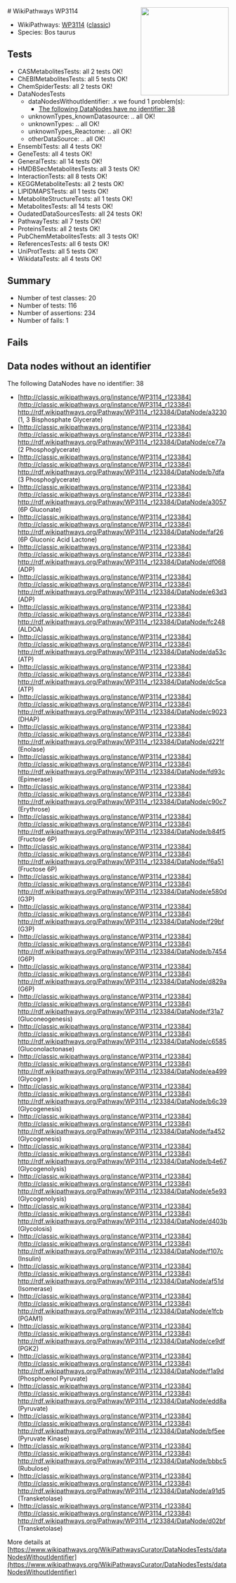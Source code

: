 <img style="float: right; width: 200px" src="https://upload.wikimedia.org/wikipedia/commons/thumb/8/83/Wplogo_with_text_500.png/640px-Wplogo_with_text_500.png" />
# WikiPathways WP3114

* WikiPathways: [WP3114](https://wikipathways.org/pathways/WP3114) ([classic](https://classic.wikipathways.org/instance/WP3114))
* Species: Bos taurus
## Tests
* CASMetabolitesTests: all 2 tests OK!
* ChEBIMetabolitesTests: all 5 tests OK!
* ChemSpiderTests: all 2 tests OK!
* DataNodesTests
    * dataNodesWithoutIdentifier: .x we found 1 problem(s):
        * [The following DataNodes have no identifier: 38](#8792c4d6)
    * unknownTypes_knownDatasource: .. all OK!
    * unknownTypes: .. all OK!
    * unknownTypes_Reactome: .. all OK!
    * otherDataSource: .. all OK!
* EnsemblTests: all 4 tests OK!
* GeneTests: all 4 tests OK!
* GeneralTests: all 14 tests OK!
* HMDBSecMetabolitesTests: all 3 tests OK!
* InteractionTests: all 8 tests OK!
* KEGGMetaboliteTests: all 2 tests OK!
* LIPIDMAPSTests: all 1 tests OK!
* MetaboliteStructureTests: all 1 tests OK!
* MetabolitesTests: all 14 tests OK!
* OudatedDataSourcesTests: all 24 tests OK!
* PathwayTests: all 7 tests OK!
* ProteinsTests: all 2 tests OK!
* PubChemMetabolitesTests: all 3 tests OK!
* ReferencesTests: all 6 tests OK!
* UniProtTests: all 5 tests OK!
* WikidataTests: all 4 tests OK!


## Summary

* Number of test classes: 20
* Number of tests: 116
* Number of assertions: 234
* Number of fails: 1

## Fails

<a name="8792c4d6" />

## Data nodes without an identifier

The following DataNodes have no identifier: 38

* [http://classic.wikipathways.org/instance/WP3114_r123384](http://classic.wikipathways.org/instance/WP3114_r123384) http://rdf.wikipathways.org/Pathway/WP3114_r123384/DataNode/a3230 (1, 3 Bisphosphate Glycerate)
* [http://classic.wikipathways.org/instance/WP3114_r123384](http://classic.wikipathways.org/instance/WP3114_r123384) http://rdf.wikipathways.org/Pathway/WP3114_r123384/DataNode/ce77a (2 Phosphoglycerate)
* [http://classic.wikipathways.org/instance/WP3114_r123384](http://classic.wikipathways.org/instance/WP3114_r123384) http://rdf.wikipathways.org/Pathway/WP3114_r123384/DataNode/b7dfa (3 Phosphoglycerate)
* [http://classic.wikipathways.org/instance/WP3114_r123384](http://classic.wikipathways.org/instance/WP3114_r123384) http://rdf.wikipathways.org/Pathway/WP3114_r123384/DataNode/a3057 (6P Gluconate)
* [http://classic.wikipathways.org/instance/WP3114_r123384](http://classic.wikipathways.org/instance/WP3114_r123384) http://rdf.wikipathways.org/Pathway/WP3114_r123384/DataNode/faf26 (6P Gluconic Acid Lactone)
* [http://classic.wikipathways.org/instance/WP3114_r123384](http://classic.wikipathways.org/instance/WP3114_r123384) http://rdf.wikipathways.org/Pathway/WP3114_r123384/DataNode/df068 (ADP)
* [http://classic.wikipathways.org/instance/WP3114_r123384](http://classic.wikipathways.org/instance/WP3114_r123384) http://rdf.wikipathways.org/Pathway/WP3114_r123384/DataNode/e63d3 (ADP)
* [http://classic.wikipathways.org/instance/WP3114_r123384](http://classic.wikipathways.org/instance/WP3114_r123384) http://rdf.wikipathways.org/Pathway/WP3114_r123384/DataNode/fc248 (ALDOA)
* [http://classic.wikipathways.org/instance/WP3114_r123384](http://classic.wikipathways.org/instance/WP3114_r123384) http://rdf.wikipathways.org/Pathway/WP3114_r123384/DataNode/da53c (ATP)
* [http://classic.wikipathways.org/instance/WP3114_r123384](http://classic.wikipathways.org/instance/WP3114_r123384) http://rdf.wikipathways.org/Pathway/WP3114_r123384/DataNode/dc5ca (ATP)
* [http://classic.wikipathways.org/instance/WP3114_r123384](http://classic.wikipathways.org/instance/WP3114_r123384) http://rdf.wikipathways.org/Pathway/WP3114_r123384/DataNode/c9023 (DHAP)
* [http://classic.wikipathways.org/instance/WP3114_r123384](http://classic.wikipathways.org/instance/WP3114_r123384) http://rdf.wikipathways.org/Pathway/WP3114_r123384/DataNode/d221f (Enolase)
* [http://classic.wikipathways.org/instance/WP3114_r123384](http://classic.wikipathways.org/instance/WP3114_r123384) http://rdf.wikipathways.org/Pathway/WP3114_r123384/DataNode/fd93c (Epimerase)
* [http://classic.wikipathways.org/instance/WP3114_r123384](http://classic.wikipathways.org/instance/WP3114_r123384) http://rdf.wikipathways.org/Pathway/WP3114_r123384/DataNode/c90c7 (Erythrose)
* [http://classic.wikipathways.org/instance/WP3114_r123384](http://classic.wikipathways.org/instance/WP3114_r123384) http://rdf.wikipathways.org/Pathway/WP3114_r123384/DataNode/b84f5 (Fructose 6P)
* [http://classic.wikipathways.org/instance/WP3114_r123384](http://classic.wikipathways.org/instance/WP3114_r123384) http://rdf.wikipathways.org/Pathway/WP3114_r123384/DataNode/f6a51 (Fructose 6P)
* [http://classic.wikipathways.org/instance/WP3114_r123384](http://classic.wikipathways.org/instance/WP3114_r123384) http://rdf.wikipathways.org/Pathway/WP3114_r123384/DataNode/e580d (G3P)
* [http://classic.wikipathways.org/instance/WP3114_r123384](http://classic.wikipathways.org/instance/WP3114_r123384) http://rdf.wikipathways.org/Pathway/WP3114_r123384/DataNode/f29bf (G3P)
* [http://classic.wikipathways.org/instance/WP3114_r123384](http://classic.wikipathways.org/instance/WP3114_r123384) http://rdf.wikipathways.org/Pathway/WP3114_r123384/DataNode/b7454 (G6P)
* [http://classic.wikipathways.org/instance/WP3114_r123384](http://classic.wikipathways.org/instance/WP3114_r123384) http://rdf.wikipathways.org/Pathway/WP3114_r123384/DataNode/d829a (G6P)
* [http://classic.wikipathways.org/instance/WP3114_r123384](http://classic.wikipathways.org/instance/WP3114_r123384) http://rdf.wikipathways.org/Pathway/WP3114_r123384/DataNode/f31a7 (Gluconeogenesis)
* [http://classic.wikipathways.org/instance/WP3114_r123384](http://classic.wikipathways.org/instance/WP3114_r123384) http://rdf.wikipathways.org/Pathway/WP3114_r123384/DataNode/c6585 (Gluconolactonase)
* [http://classic.wikipathways.org/instance/WP3114_r123384](http://classic.wikipathways.org/instance/WP3114_r123384) http://rdf.wikipathways.org/Pathway/WP3114_r123384/DataNode/ea499 (Glycogen
)
* [http://classic.wikipathways.org/instance/WP3114_r123384](http://classic.wikipathways.org/instance/WP3114_r123384) http://rdf.wikipathways.org/Pathway/WP3114_r123384/DataNode/b6c39 (Glycogenesis)
* [http://classic.wikipathways.org/instance/WP3114_r123384](http://classic.wikipathways.org/instance/WP3114_r123384) http://rdf.wikipathways.org/Pathway/WP3114_r123384/DataNode/fa452 (Glycogenesis)
* [http://classic.wikipathways.org/instance/WP3114_r123384](http://classic.wikipathways.org/instance/WP3114_r123384) http://rdf.wikipathways.org/Pathway/WP3114_r123384/DataNode/b4e67 (Glycogenolysis)
* [http://classic.wikipathways.org/instance/WP3114_r123384](http://classic.wikipathways.org/instance/WP3114_r123384) http://rdf.wikipathways.org/Pathway/WP3114_r123384/DataNode/e5e93 (Glycogenolysis)
* [http://classic.wikipathways.org/instance/WP3114_r123384](http://classic.wikipathways.org/instance/WP3114_r123384) http://rdf.wikipathways.org/Pathway/WP3114_r123384/DataNode/d403b (Glycolosis)
* [http://classic.wikipathways.org/instance/WP3114_r123384](http://classic.wikipathways.org/instance/WP3114_r123384) http://rdf.wikipathways.org/Pathway/WP3114_r123384/DataNode/f107c (Insulin)
* [http://classic.wikipathways.org/instance/WP3114_r123384](http://classic.wikipathways.org/instance/WP3114_r123384) http://rdf.wikipathways.org/Pathway/WP3114_r123384/DataNode/af51d (Isomerase)
* [http://classic.wikipathways.org/instance/WP3114_r123384](http://classic.wikipathways.org/instance/WP3114_r123384) http://rdf.wikipathways.org/Pathway/WP3114_r123384/DataNode/e1fcb (PGAM1)
* [http://classic.wikipathways.org/instance/WP3114_r123384](http://classic.wikipathways.org/instance/WP3114_r123384) http://rdf.wikipathways.org/Pathway/WP3114_r123384/DataNode/ce9df (PGK2)
* [http://classic.wikipathways.org/instance/WP3114_r123384](http://classic.wikipathways.org/instance/WP3114_r123384) http://rdf.wikipathways.org/Pathway/WP3114_r123384/DataNode/f1a9d (Phosphoenol Pyruvate)
* [http://classic.wikipathways.org/instance/WP3114_r123384](http://classic.wikipathways.org/instance/WP3114_r123384) http://rdf.wikipathways.org/Pathway/WP3114_r123384/DataNode/edd8a (Pyruvate)
* [http://classic.wikipathways.org/instance/WP3114_r123384](http://classic.wikipathways.org/instance/WP3114_r123384) http://rdf.wikipathways.org/Pathway/WP3114_r123384/DataNode/bf5ee (Pyruvate Kinase)
* [http://classic.wikipathways.org/instance/WP3114_r123384](http://classic.wikipathways.org/instance/WP3114_r123384) http://rdf.wikipathways.org/Pathway/WP3114_r123384/DataNode/bbbc5 (Rubulose)
* [http://classic.wikipathways.org/instance/WP3114_r123384](http://classic.wikipathways.org/instance/WP3114_r123384) http://rdf.wikipathways.org/Pathway/WP3114_r123384/DataNode/a91d5 (Transketolase)
* [http://classic.wikipathways.org/instance/WP3114_r123384](http://classic.wikipathways.org/instance/WP3114_r123384) http://rdf.wikipathways.org/Pathway/WP3114_r123384/DataNode/d02bf (Transketolase)


More details at [https://www.wikipathways.org/WikiPathwaysCurator/DataNodesTests/dataNodesWithoutIdentifier](https://www.wikipathways.org/WikiPathwaysCurator/DataNodesTests/dataNodesWithoutIdentifier)

